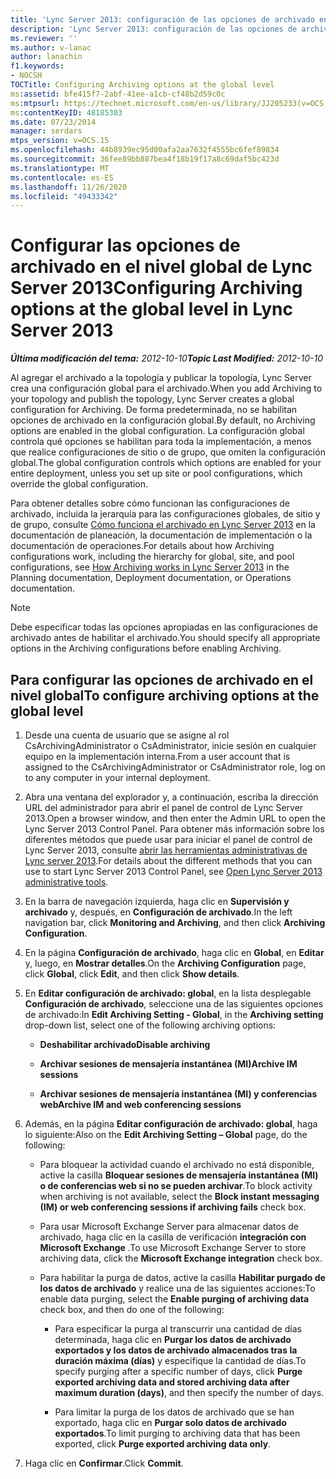 ```yaml
---
title: 'Lync Server 2013: configuración de las opciones de archivado en el nivel global'
description: 'Lync Server 2013: configuración de las opciones de archivado en el nivel global.'
ms.reviewer: ''
ms.author: v-lanac
author: lanachin
f1.keywords:
- NOCSH
TOCTitle: Configuring Archiving options at the global level
ms:assetid: bfe415f7-2abf-41ee-a1cb-cf48b2d59c0c
ms:mtpsurl: https://technet.microsoft.com/en-us/library/JJ205233(v=OCS.15)
ms:contentKeyID: 48185303
ms.date: 07/23/2014
manager: serdars
mtps_version: v=OCS.15
ms.openlocfilehash: 44b8939ec95d00afa2aa7632f4555bc6fef89834
ms.sourcegitcommit: 36fee89bb887bea4f18b19f17a8c69daf5bc423d
ms.translationtype: MT
ms.contentlocale: es-ES
ms.lasthandoff: 11/26/2020
ms.locfileid: "49433342"
---
```

# <a name="configuring-archiving-options-at-the-global-level-in-lync-server-2013"></a><span data-ttu-id="5f3d7-103">Configurar las opciones de archivado en el nivel global de Lync Server 2013</span><span class="sxs-lookup"><span data-stu-id="5f3d7-103">Configuring Archiving options at the global level in Lync Server 2013</span></span>

<div data-xmlns="http://www.w3.org/1999/xhtml">

<div class="topic" data-xmlns="http://www.w3.org/1999/xhtml" data-msxsl="urn:schemas-microsoft-com:xslt" data-cs="https://msdn.microsoft.com/">

<div data-asp="https://msdn2.microsoft.com/asp">



</div>

<div id="mainSection">

<div id="mainBody"><span data-ttu-id="5f3d7-104">

<span> </span></span><span class="sxs-lookup"><span data-stu-id="5f3d7-104">

<span> </span></span></span>

<span data-ttu-id="5f3d7-105">_**Última modificación del tema:** 2012-10-10_</span><span class="sxs-lookup"><span data-stu-id="5f3d7-105">_**Topic Last Modified:** 2012-10-10_</span></span>

<span data-ttu-id="5f3d7-106">Al agregar el archivado a la topología y publicar la topología, Lync Server crea una configuración global para el archivado.</span><span class="sxs-lookup"><span data-stu-id="5f3d7-106">When you add Archiving to your topology and publish the topology, Lync Server creates a global configuration for Archiving.</span></span> <span data-ttu-id="5f3d7-107">De forma predeterminada, no se habilitan opciones de archivado en la configuración global.</span><span class="sxs-lookup"><span data-stu-id="5f3d7-107">By default, no Archiving options are enabled in the global configuration.</span></span> <span data-ttu-id="5f3d7-108">La configuración global controla qué opciones se habilitan para toda la implementación, a menos que realice configuraciones de sitio o de grupo, que omiten la configuración global.</span><span class="sxs-lookup"><span data-stu-id="5f3d7-108">The global configuration controls which options are enabled for your entire deployment, unless you set up site or pool configurations, which override the global configuration.</span></span>

<span data-ttu-id="5f3d7-109">Para obtener detalles sobre cómo funcionan las configuraciones de archivado, incluida la jerarquía para las configuraciones globales, de sitio y de grupo, consulte [Cómo funciona el archivado en Lync Server 2013](lync-server-2013-how-archiving-works.md) en la documentación de planeación, la documentación de implementación o la documentación de operaciones.</span><span class="sxs-lookup"><span data-stu-id="5f3d7-109">For details about how Archiving configurations work, including the hierarchy for global, site, and pool configurations, see [How Archiving works in Lync Server 2013](lync-server-2013-how-archiving-works.md) in the Planning documentation, Deployment documentation, or Operations documentation.</span></span>

<div>


> [!NOTE]  
> <span data-ttu-id="5f3d7-110">Debe especificar todas las opciones apropiadas en las configuraciones de archivado antes de habilitar el archivado.</span><span class="sxs-lookup"><span data-stu-id="5f3d7-110">You should specify all appropriate options in the Archiving configurations before enabling Archiving.</span></span>



</div>

<div>

## <a name="to-configure-archiving-options-at-the-global-level"></a><span data-ttu-id="5f3d7-111">Para configurar las opciones de archivado en el nivel global</span><span class="sxs-lookup"><span data-stu-id="5f3d7-111">To configure archiving options at the global level</span></span>

1.  <span data-ttu-id="5f3d7-112">Desde una cuenta de usuario que se asigne al rol CsArchivingAdministrator o CsAdministrator, inicie sesión en cualquier equipo en la implementación interna.</span><span class="sxs-lookup"><span data-stu-id="5f3d7-112">From a user account that is assigned to the CsArchivingAdministrator or CsAdministrator role, log on to any computer in your internal deployment.</span></span>

2.  <span data-ttu-id="5f3d7-113">Abra una ventana del explorador y, a continuación, escriba la dirección URL del administrador para abrir el panel de control de Lync Server 2013.</span><span class="sxs-lookup"><span data-stu-id="5f3d7-113">Open a browser window, and then enter the Admin URL to open the Lync Server 2013 Control Panel.</span></span> <span data-ttu-id="5f3d7-114">Para obtener más información sobre los diferentes métodos que puede usar para iniciar el panel de control de Lync Server 2013, consulte [abrir las herramientas administrativas de Lync server 2013](lync-server-2013-open-lync-server-administrative-tools.md).</span><span class="sxs-lookup"><span data-stu-id="5f3d7-114">For details about the different methods that you can use to start Lync Server 2013 Control Panel, see [Open Lync Server 2013 administrative tools](lync-server-2013-open-lync-server-administrative-tools.md).</span></span>

3.  <span data-ttu-id="5f3d7-115">En la barra de navegación izquierda, haga clic en **Supervisión y archivado** y, después, en **Configuración de archivado**.</span><span class="sxs-lookup"><span data-stu-id="5f3d7-115">In the left navigation bar, click **Monitoring and Archiving**, and then click **Archiving Configuration**.</span></span>

4.  <span data-ttu-id="5f3d7-116">En la página **Configuración de archivado**, haga clic en **Global**, en **Editar** y, luego, en **Mostrar detalles**.</span><span class="sxs-lookup"><span data-stu-id="5f3d7-116">On the **Archiving Configuration** page, click **Global**, click **Edit**, and then click **Show details**.</span></span>

5.  <span data-ttu-id="5f3d7-117">En **Editar configuración de archivado: global**, en la lista desplegable **Configuración de archivado**, seleccione una de las siguientes opciones de archivado:</span><span class="sxs-lookup"><span data-stu-id="5f3d7-117">In **Edit Archiving Setting - Global**, in the **Archiving setting** drop-down list, select one of the following archiving options:</span></span>
    
      - <span data-ttu-id="5f3d7-118">**Deshabilitar archivado**</span><span class="sxs-lookup"><span data-stu-id="5f3d7-118">**Disable archiving**</span></span>
    
      - <span data-ttu-id="5f3d7-119">**Archivar sesiones de mensajería instantánea (MI)**</span><span class="sxs-lookup"><span data-stu-id="5f3d7-119">**Archive IM sessions**</span></span>
    
      - <span data-ttu-id="5f3d7-120">**Archivar sesiones de mensajería instantánea (MI) y conferencias web**</span><span class="sxs-lookup"><span data-stu-id="5f3d7-120">**Archive IM and web conferencing sessions**</span></span>

6.  <span data-ttu-id="5f3d7-121">Además, en la página **Editar configuración de archivado: global**, haga lo siguiente:</span><span class="sxs-lookup"><span data-stu-id="5f3d7-121">Also on the **Edit Archiving Setting – Global** page, do the following:</span></span>
    
      - <span data-ttu-id="5f3d7-122">Para bloquear la actividad cuando el archivado no está disponible, active la casilla **Bloquear sesiones de mensajería instantánea (MI) o de conferencias web si no se pueden archivar**.</span><span class="sxs-lookup"><span data-stu-id="5f3d7-122">To block activity when archiving is not available, select the **Block instant messaging (IM) or web conferencing sessions if archiving fails** check box.</span></span>
    
      - <span data-ttu-id="5f3d7-123">Para usar Microsoft Exchange Server para almacenar datos de archivado, haga clic en la casilla de verificación **integración con Microsoft Exchange** .</span><span class="sxs-lookup"><span data-stu-id="5f3d7-123">To use Microsoft Exchange Server to store archiving data, click the **Microsoft Exchange integration** check box.</span></span>
    
      - <span data-ttu-id="5f3d7-124">Para habilitar la purga de datos, active la casilla **Habilitar purgado de los datos de archivado** y realice una de las siguientes acciones:</span><span class="sxs-lookup"><span data-stu-id="5f3d7-124">To enable data purging, select the **Enable purging of archiving data** check box, and then do one of the following:</span></span>
        
          - <span data-ttu-id="5f3d7-125">Para especificar la purga al transcurrir una cantidad de días determinada, haga clic en **Purgar los datos de archivado exportados y los datos de archivado almacenados tras la duración máxima (días)** y especifique la cantidad de días.</span><span class="sxs-lookup"><span data-stu-id="5f3d7-125">To specify purging after a specific number of days, click **Purge exported archiving data and stored archiving data after maximum duration (days)**, and then specify the number of days.</span></span>
        
          - <span data-ttu-id="5f3d7-126">Para limitar la purga de los datos de archivado que se han exportado, haga clic en **Purgar solo datos de archivado exportados**.</span><span class="sxs-lookup"><span data-stu-id="5f3d7-126">To limit purging to archiving data that has been exported, click **Purge exported archiving data only**.</span></span>

7.  <span data-ttu-id="5f3d7-127">Haga clic en **Confirmar**.</span><span class="sxs-lookup"><span data-stu-id="5f3d7-127">Click **Commit**.</span></span>

<span data-ttu-id="5f3d7-128"></div>

</div>

<span> </span>

</div>

</div>

</span><span class="sxs-lookup"><span data-stu-id="5f3d7-128"></div>

</div>

<span> </span>

</div>

</div>

</span></span></div>

